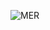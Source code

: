 
![MER](https://user-images.githubusercontent.com/9336800/174452507-55a705b4-3bc3-4032-b2ec-8b6c53963523.png)
